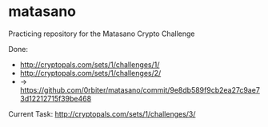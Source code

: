 # matasano

Practicing repository for the Matasano Crypto Challenge

Done:
- http://cryptopals.com/sets/1/challenges/1/
- http://cryptopals.com/sets/1/challenges/2/
- -> https://github.com/0rbiter/matasano/commit/9e8db589f9cb2ea27c9ae73d12212715f39be468

Current Task: http://cryptopals.com/sets/1/challenges/3/
